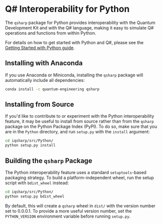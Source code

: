 # Q# Interoperability for Python #

The `qsharp` package for Python provides interoperability with the Quantum Development Kit and with the Q# language, making it easy to simulate Q# operations and functions from within Python.

For details on how to get started with Python and Q#, please see the [Getting Started with Python guide](https://docs.microsoft.com/quantum/install-guide/python).

## Installing with Anaconda ##

If you use Anaconda or Miniconda, installing the `qsharp` package will automatically include all dependencies:

```bash
conda install -c quantum-engineering qsharp
```

## Installing from Source ##

If you'd like to contribute to or experiment with the Python interoperability feature, it may be useful to install from source rather than from the `qsharp` package on the Python Package Index (PyPI).
To do so, make sure that you are in the `Python` directory, and run `setup.py` with the `install` argument:

```bash
cd iqsharp/src/Python/
python setup.py install
```

## Building the `qsharp` Package ##

The Python interoperability feature uses a standard `setuptools`-based packaging strategy.
To build a platform-independent wheel, run the setup script with `bdist_wheel` instead:

```bash
cd iqsharp/src/Python/
python setup.py bdist_wheel
```

By default, this will create a `qsharp` wheel in `dist/` with the version number set to 0.0.0.1.
To provide a more useful version number, set the `PYTHON_VERSION` environment variable before running `setup.py`.
